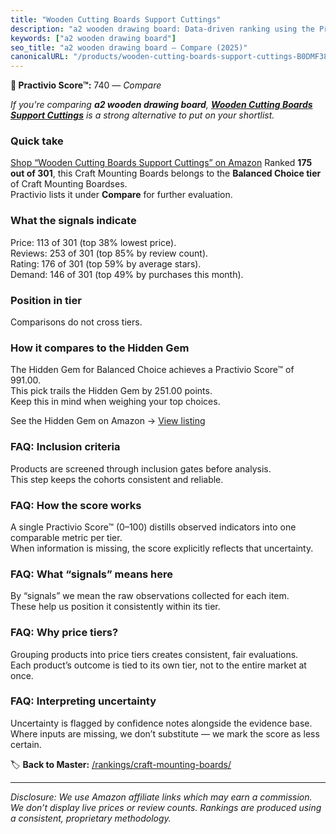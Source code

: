 ```yaml
---
title: "Wooden Cutting Boards Support Cuttings"
description: "a2 wooden drawing board: Data-driven ranking using the Practivio Score™. Positioned by quality, value, demand, findability, momentum."
keywords: ["a2 wooden drawing board"]
seo_title: "a2 wooden drawing board — Compare (2025)"
canonicalURL: "/products/wooden-cutting-boards-support-cuttings-B0DMF383DG/"
---
```


**🛒 Practivio Score™:** 740 — _Compare_


*If you're comparing **a2 wooden drawing board**, **[Wooden Cutting Boards Support Cuttings](https://www.amazon.com/dp/B0DMF383DG?tag=practivio-20)** is a strong alternative to put on your shortlist.*
### Quick take
[Shop “Wooden Cutting Boards Support Cuttings” on Amazon](https://www.amazon.com/dp/B0DMF383DG?tag=practivio-20)
Ranked **175 out of 301**, this Craft Mounting Boards belongs to the **Balanced Choice tier** of Craft Mounting Boardses.  
Practivio lists it under **Compare** for further evaluation.

### What the signals indicate
Price: 113 of 301 (top 38% lowest price).  
Reviews: 253 of 301 (top 85% by review count).  
Rating: 176 of 301 (top 59% by average stars).  
Demand: 146 of 301 (top 49% by purchases this month).

### Position in tier
Comparisons do not cross tiers.

### How it compares to the Hidden Gem
The Hidden Gem for Balanced Choice achieves a Practivio Score™ of 991.00.  
This pick trails the Hidden Gem by 251.00 points.  
Keep this in mind when weighing your top choices.  

See the Hidden Gem on Amazon → [View listing](https://www.amazon.com/dp/B00PEFCUKO?tag=practivio-20)

### FAQ: Inclusion criteria
Products are screened through inclusion gates before analysis.  
This step keeps the cohorts consistent and reliable.

### FAQ: How the score works
A single Practivio Score™ (0–100) distills observed indicators into one comparable metric per tier.  
When information is missing, the score explicitly reflects that uncertainty.

### FAQ: What “signals” means here
By “signals” we mean the raw observations collected for each item.  
These help us position it consistently within its tier.

### FAQ: Why price tiers?
Grouping products into price tiers creates consistent, fair evaluations.  
Each product’s outcome is tied to its own tier, not to the entire market at once.

### FAQ: Interpreting uncertainty
Uncertainty is flagged by confidence notes alongside the evidence base.  
Where inputs are missing, we don’t substitute — we mark the score as less certain.

<!-- Missing template for Compare/CompareWithinPriceClass -->


🏷️ **Back to Master:** [/rankings/craft-mounting-boards/](/rankings/craft-mounting-boards/)

---
_Disclosure: We use Amazon affiliate links which may earn a commission. We don’t display live prices or review counts. Rankings are produced using a consistent, proprietary methodology._
